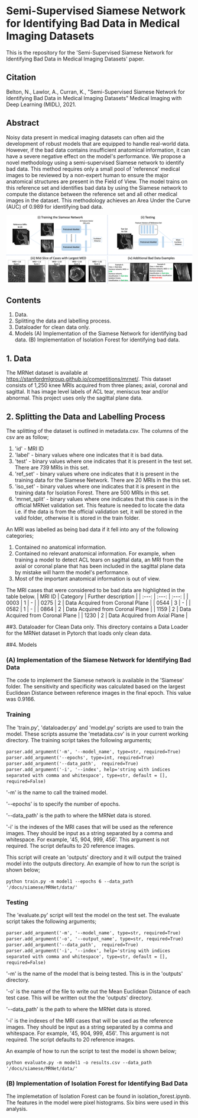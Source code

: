 # Semi-Supervised Siamese Network for Identifying Bad Data in Medical Imaging Datasets

This is the repository for the 'Semi-Supervised Siamese Network for Identifying Bad Data in Medical Imaging Datasets' paper.

## Citation 
Belton, N., Lawlor, A., Curran, K., "Semi-Supervised Siamese Network for Identifying Bad Data in Medical Imaging Datasets" Medical Imaging with Deep Learning (MIDL), 2021.

## Abstract
Noisy data present in medical imaging datasets can often aid the development of robust models that are equipped to handle real-world data. However, if the bad data contains insufficient anatomical information, it can have a severe negative effect on the model's performance. We propose a novel methodology using a semi-supervised Siamese network to identify bad data. This method requires only a small pool of 'reference' medical images to be reviewed by a non-expert human to ensure the major anatomical structures are present in the Field of View. The model trains on this reference set and identifies bad data by using the Siamese network to compute the distance between the reference set and all other medical images in the dataset. This methodology achieves an Area Under the Curve (AUC) of 0.989 for identifying bad data. 


![GitHub Logo](/Images/figure_paper.png)



## Contents
1. Data.
2. Splitting the data and labelling process.
3. Dataloader for clean data only.
4. Models
    (A) Implementation of the Siamese Network for identifying bad data.
    (B) Implementation of Isolation Forest for identifying bad data.



## 1. Data
The MRNet dataset is available at https://stanfordmlgroup.github.io/competitions/mrnet/. This dataset consists of 1,250 knee MRIs acquired from three planes; axial, coronal and sagittal. It has image level labels of ACL tear, meniscus tear and/or abnormal. This project uses only the sagittal plane data.   


## 2. Splitting the Data and Labelling Process
The splitting of the dataset is outlined in metadata.csv. The columns of the csv are as follow;
1. 'id' - MRI ID
2. 'label' - binary values where one indicates that it is bad data.
3. 'test' - binary values where one indicates that it is present in the test set. There are 739 MRIs in this set.
4. 'ref_set' - binary values where one indicates that it is present in the training data for the Siamese Network. There are 20 MRIs in the this set.
5. 'iso_set' - binary values where one indicates that it is present in the training data for Isolation Forest. There are 500 MRIs in this set. 
6. 'mrnet_split' - binary values where one indicates that this case is in the official MRNet validation set. This feature is needed to locate the data i.e. if the data is from the official validation set, it will be stored in the valid folder, otherwise it is stored in the train folder.


An MRI was labelled as being bad data if it fell into any of the following categories;
1. Contained no anatomical information.
2. Contained no relevant anatomical information. For example, when training a model to detect ACL tears on sagittal data, an MRI from the axial or coronal plane that has been included in the sagittal plane data by mistake will harm the model's performance. 
3. Most of the important anatomical information is out of view.

The MRI cases that were considered to be bad data are highlighted in the table below.
| MRI ID | Category | Further description |
| :---: | :---: | :---: |
| 0003 | 1 | - |
| 0275 | 2 | Data Acquired from Coronal Plane |
| 0544 | 3 | - |
| 0582 | 1 | - |
| 0864 | 2 | Data Acquired from Coronal Plane |
| 1159 | 2 | Data Acquired from Coronal Plane |
| 1230 | 2 | Data Acquired from Axial Plane |


##3. Dataloader for Clean Data only.
This directory contains a Data Loader for the MRNet dataset in Pytorch that loads only clean data.

##4. Models
### (A) Implementation of the Siamese Network for Identifying Bad Data
The code to implement the Siamese network is available in the 'Siamese' folder. The sensitivity and specificity was calculated based on the largest Euclidean Distance between reference images in the final epoch. This value was 0.9166.


### Training
The 'train.py', 'dataloader.py' and 'model.py' scripts are used to train the model. These scripts assume the 'metadata.csv' is in your current working directory. The training script takes the following arguments;
```
parser.add_argument('-m', '--model_name', type=str, required=True)
parser.add_argument('--epochs', type=int, required=True)
parser.add_argument('--data_path',  required=True)
parser.add_argument('-i', '--index', help='string with indices separated with comma and whitespace', type=str, default = [], required=False)
```
'-m' is the name to call the trained model.

'--epochs' is to specify the number of epochs.

'--data_path' is the path to where the MRNet data is stored.

'-i' is the indexes of the MRI cases that will be used as the reference images. They should be input as a string separated by a comma and whitespace. For example, '45, 904, 999, 456'. This argument is not required. The script defaults to 20 reference images.

This script will create an 'outputs' directory and it will output the trained model into the outputs directory. An example of how to run the script is shown below;
```
python train.py -m model1 --epochs 6 --data_path '/docs/siamese/MRNet/data/'
```

### Testing
The 'evaluate.py' script will test the model on the test set. The evaluate script takes the following arguments;
```
parser.add_argument('-m', '--model_name', type=str, required=True)
parser.add_argument('-o', '--output_name', type=str, required=True)
parser.add_argument('--data_path',  required=True)
parser.add_argument('-i', '--index', help='string with indices separated with comma and whitespace', type=str, default = [], required=False)
```
'-m' is the name of the model that is being tested. This is in the 'outputs' directory.

'-o' is the name of the file to write out the Mean Euclidean Distance of each test case. This will be written out the the 'outputs' directory.

'--data_path' is the path to where the MRNet data is stored.

'-i' is the indexes of the MRI cases that will be used as the reference images. They should be input as a string separated by a comma and whitespace. For example, '45, 904, 999, 456'. This argument is not required. The script defaults to 20 reference images.

An example of how to run the script to test the model is shown below;
```
python evaluate.py -m model1 -o results.csv --data_path '/docs/siamese/MRNet/data/'
```


### (B) Implementation of Isolation Forest for Identifying Bad Data
The implemetation of Isolation Forest can be found in isolation_forest.ipynb. The features in the model were pixel histograms. Six bins were used in this analysis.

